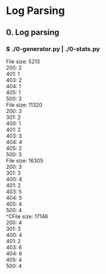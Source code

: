 # Log Parsing
## 0. Log parsing
### $ ./0-generator.py | ./0-stats.py 
File size: 5213\
200: 2\
401: 1\
403: 2\
404: 1\
405: 1\
500: 3\
File size: 11320\
200: 3\
301: 2\
400: 1\
401: 2\
403: 3\
404: 4\
405: 2\
500: 3\
File size: 16305\
200: 3\
301: 3\
400: 4\
401: 2\
403: 5\
404: 5\
405: 4\
500: 4\
^CFile size: 17146\
200: 4\
301: 3\
400: 4\
401: 2\
403: 6\
404: 6\
405: 4\
500: 4